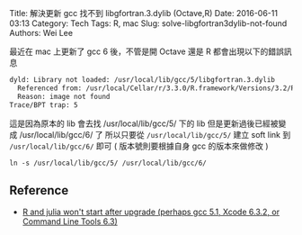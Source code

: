 Title: 解決更新 gcc 找不到 libgfortran.3.dylib (Octave,R)
Date: 2016-06-11 03:13
Category: Tech
Tags: R, mac
Slug: solve-libgfortran3dylib-not-found
Authors: Wei Lee

最近在 mac 上更新了 gcc 6 後，不管是開 Octave 還是 R
都會出現以下的錯誤訊息

```sh
dyld: Library not loaded: /usr/local/lib/gcc/5/libgfortran.3.dylib
  Referenced from: /usr/local/Cellar/r/3.3.0/R.framework/Versions/3.2/Resources/lib/libR.dylib
  Reason: image not found
Trace/BPT trap: 5
```
<!--more-->

這是因為原本的 lib 會去找 /usr/local/lib/gcc/5/ 下的 lib
但是更新過後已經被變成 /usr/local/lib/gcc/6/ 了
所以只要從 `/usr/local/lib/gcc/5/` 建立 soft link 到 `/usr/local/lib/gcc/6/` 即可
( 版本號則要根據自身 gcc 的版本來做修改 )

```shell
ln -s /usr/local/lib/gcc/5/ /usr/local/lib/gcc/6/
```

## Reference

* [R and julia won't start after upgrade (perhaps gcc 5.1, Xcode 6.3.2, or Command Line Tools 6.3)](https://github.com/Homebrew/legacy-homebrew/issues/39929)
